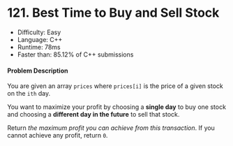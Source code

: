 # 121. Best Time to Buy and Sell Stock

- Difficulty: Easy
- Language: C++
- Runtime: 78ms
- Faster than: 85.12% of C++ submissions

#### Problem Description

You are given an array `prices` where `prices[i]` is the price of a given stock on the `ith` day.

You want to maximize your profit by choosing a **single day** to buy one stock and choosing a **different day in the future** to sell that stock.

Return *the maximum profit you can achieve from this transaction*. If you cannot achieve any profit, return `0`.
